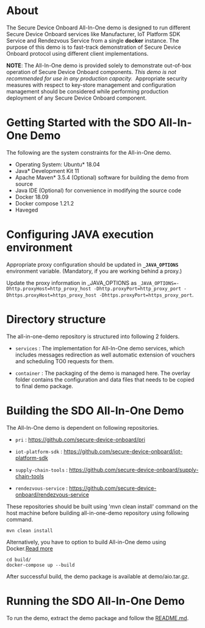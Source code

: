 # About

The Secure Device Onboard All-In-One demo is designed to run different Secure Device Onboard
services like Manufacturer, IoT Platform SDK Service and Rendezvous Service from a single
**docker** instance. The purpose of this demo is to fast-track demonstration of Secure
Device Onboard protocol using different client implementations.

**NOTE**: The All-In-One demo is provided solely to demonstrate out-of-box operation of Secure Device Onboard components. _This demo is not recommended for use in any production capacity._  Appropriate security measures with respect to key-store management and configuration management should be considered while performing production deployment of any Secure Device Onboard component.

# Getting Started with the SDO All-In-One Demo

The following are the system constraints for the All-in-One demo.
- Operating System: Ubuntu* 18.04
- Java* Development Kit 11
- Apache Maven* 3.5.4 (Optional) software for building the demo from source
- Java IDE (Optional) for convenience in modifying the source code
- Docker 18.09
- Docker compose 1.21.2
- Haveged

# Configuring JAVA execution environment

Appropriate proxy configuration should be updated in **`_JAVA_OPTIONS`** environment variable. (Mandatory, if you are working behind a proxy.)

Update the proxy information in _JAVA_OPTIONS as ```_JAVA_OPTIONS=-Dhttp.proxyHost=http_proxy_host -Dhttp.proxyPort=http_proxy_port -Dhttps.proxyHost=https_proxy_host -Dhttps.proxyPort=https_proxy_port```.

# Directory structure

The all-in-one-demo repository is structured into following 2 folders.
* `services` : The implementation for All-In-One demo services, which includes messages redirection
  as well automatic extension of vouchers and scheduling TO0 requests for them.

* `container` : The packaging of the demo is managed here. The overlay folder contains the
  configuration and data files that needs to be copied to final demo package.

# Building the SDO All-In-One Demo

The All-In-One demo is dependent on following repositories.

* `pri` : https://github.com/secure-device-onboard/pri

* `iot-platform-sdk` : https://github.com/secure-device-onboard/iot-platform-sdk

* `supply-chain-tools` : https://github.com/secure-device-onboard/supply-chain-tools

* `rendezvous-service` : https://github.com/secure-device-onboard/rendezvous-service

These repositories should be built using 'mvn clean install' command on the host machine before
building all-in-one-demo repository using following command.

```
mvn clean install
```

Alternatively, you have to option to build All-in-One demo using Docker.[Read more](build/README.md)

```
cd build/
docker-compose up --build
```

After successful build, the demo package is available at demo/aio.tar.gz.

# Running the SDO All-In-One Demo

To run the demo, extract the demo package and follow the [README.md](container/overlay/README.md).
